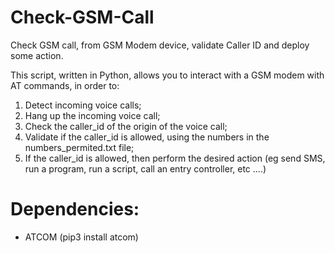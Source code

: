# Check-GSM-Call

Check GSM call, from GSM Modem device, validate Caller ID and deploy some action.

This script, written in Python, allows you to interact with a GSM modem with AT commands, in order to:
1. Detect incoming voice calls;
2. Hang up the incoming voice call;
3. Check the caller_id of the origin of the voice call;
4. Validate if the caller_id is allowed, using the numbers in the numbers_permited.txt file;
5. If the caller_id is allowed, then perform the desired action (eg send SMS, run a program, run a script, call an entry controller, etc ....)

# Dependencies:

- ATCOM (pip3 install atcom)
